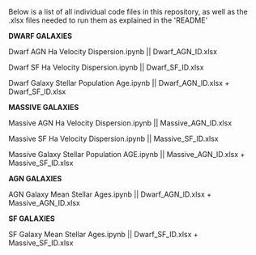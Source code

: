 Below is a list of all individual code files in this repository, as well as the .xlsx files needed to run them as explained in the 'README'                                                                                                                                                                                    

**DWARF GALAXIES**

Dwarf AGN Ha Velocity Dispersion.ipynb || Dwarf_AGN_ID.xlsx

Dwarf SF Ha Velocity Dispersion.ipynb || Dwarf_SF_ID.xlsx

Dwarf Galaxy Stellar Population Age.ipynb || Dwarf_AGN_ID.xlsx + Dwarf_SF_ID.xlsx                                                                                                                                        

**MASSIVE GALAXIES**

Massive AGN Ha Velocity Dispersion.ipynb || Massive_AGN_ID.xlsx

Massive SF Ha Velocity Dispersion.ipynb || Massive_SF_ID.xlsx

Massive Galaxy Stellar Population AGE.ipynb || Massive_AGN_ID.xlsx + Massive_SF_ID.xlsx
                                                                                                                                                                                                                                 
**AGN GALAXIES**

AGN Galaxy Mean Stellar Ages.ipynb || Dwarf_AGN_ID.xlsx + Massive_AGN_ID.xlsx
                                                                                                                                                                                                                      
**SF GALAXIES**

SF Galaxy Mean Stellar Ages.ipynb || Dwarf_SF_ID.xlsx + Massive_SF_ID.xlsx
